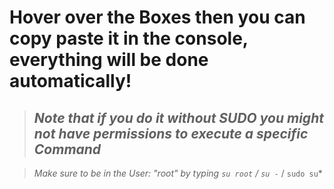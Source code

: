 # Hover over the Boxes then you can copy paste it in the console, everything will be done automatically!

> ## *Note that if you do it without SUDO you **might __not__ have permissions to execute a specific Command***

> *Make sure to be in the User: "root" by typing `su root` / `su -`* / `sudo su`* 